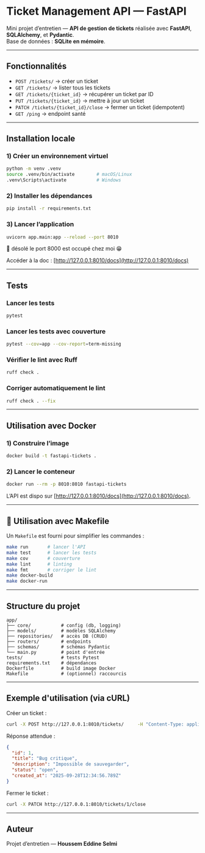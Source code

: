 # Ticket Management API — FastAPI

Mini projet d’entretien — **API de gestion de tickets** réalisée avec **FastAPI**, **SQLAlchemy**, et **Pydantic**.  
Base de données : **SQLite en mémoire**.

---

## Fonctionnalités

- `POST /tickets/` → créer un ticket  
- `GET /tickets/` → lister tous les tickets  
- `GET /tickets/{ticket_id}` → récupérer un ticket par ID  
- `PUT /tickets/{ticket_id}` → mettre à jour un ticket  
- `PATCH /tickets/{ticket_id}/close` → fermer un ticket (idempotent)  
- `GET /ping` → endpoint santé  

---

## Installation locale

### 1) Créer un environnement virtuel
```bash
python -m venv .venv
source .venv/bin/activate        # macOS/Linux
.venv\Scripts\activate           # Windows
```

### 2) Installer les dépendances
```bash
pip install -r requirements.txt
```

### 3) Lancer l’application
```bash
uvicorn app.main:app --reload --port 8010
```
🥲 désolé le port 8000 est occupé chez moi 😁

Accéder à la doc : [http://127.0.0.1:8010/docs](http://127.0.0.1:8010/docs)

---

## Tests

### Lancer les tests
```bash
pytest
```

### Lancer les tests avec couverture
```bash
pytest --cov=app --cov-report=term-missing
```

### Vérifier le lint avec Ruff
```bash
ruff check .
```

### Corriger automatiquement le lint
```bash
ruff check . --fix
```

---

## Utilisation avec Docker

### 1) Construire l’image
```bash
docker build -t fastapi-tickets .
```

### 2) Lancer le conteneur
```bash
docker run --rm -p 8010:8010 fastapi-tickets
```

L’API est dispo sur [http://127.0.0.1:8010/docs](http://127.0.0.1:8010/docs).

---

## 🔧 Utilisation avec Makefile

Un `Makefile` est fourni pour simplifier les commandes :

```bash
make run       # lancer l'API
make test      # lancer les tests
make cov       # couverture
make lint      # linting
make fmt       # corriger le lint
make docker-build
make docker-run
```

---

## Structure du projet

```
app/
├── core/           # config (db, logging)
├── models/         # modèles SQLAlchemy
├── repositories/   # accès DB (CRUD)
├── routers/        # endpoints
├── schemas/        # schémas Pydantic
└── main.py         # point d'entrée
tests/              # tests Pytest
requirements.txt    # dépendances
Dockerfile          # build image Docker
Makefile            # (optionnel) raccourcis
```

---

## Exemple d'utilisation (via cURL)

Créer un ticket :
```bash
curl -X POST http://127.0.0.1:8010/tickets/     -H "Content-Type: application/json"     -d '{"title": "Bug critique", "description": "Impossible de sauvegarder"}'
```

Réponse attendue :
```json
{
  "id": 1,
  "title": "Bug critique",
  "description": "Impossible de sauvegarder",
  "status": "open",
  "created_at": "2025-09-28T12:34:56.789Z"
}
```

Fermer le ticket :
```bash
curl -X PATCH http://127.0.0.1:8010/tickets/1/close
```

---

## Auteur

Projet d’entretien — **Houssem Eddine Selmi**